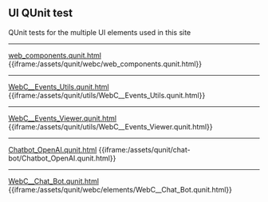 ## UI QUnit test 

QUnit tests for the multiple UI elements used in this site

----
[web_components.qunit.html](/assets/qunit/webc/web_components.qunit.html)
{{iframe:/assets/qunit/webc/web_components.qunit.html}}

----
[WebC__Events_Utils.qunit.html](/assets/qunit/utils/WebC__Events_Utils.qunit.html)
{{iframe:/assets/qunit/utils/WebC__Events_Utils.qunit.html}}

----
[WebC__Events_Viewer.qunit.html](/assets/qunit/utils/WebC__Events_Viewer.qunit.html)
{{iframe:/assets/qunit/utils/WebC__Events_Viewer.qunit.html}}

----
[Chatbot_OpenAI.qunit.html](/assets/qunit/chat-bot/Chatbot_OpenAI.qunit.html)
{{iframe:/assets/qunit/chat-bot/Chatbot_OpenAI.qunit.html}}

----
[WebC__Chat_Bot.qunit.html](/assets/qunit/webc/elements/WebC__Chat_Bot.qunit.html)
{{iframe:/assets/qunit/webc/elements/WebC__Chat_Bot.qunit.html}}
